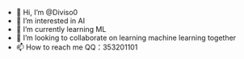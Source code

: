 - 👋 Hi, I’m @Diviso0
- 👀 I’m interested in AI
- 🌱 I’m currently learning ML
- 💞️ I’m looking to collaborate on learning machine learning together
- 📫 How to reach me QQ：353201101

<!---
Diviso0/Diviso0 is a ✨ special ✨ repository because its `README.md` (this file) appears on your GitHub profile.
You can click the Preview link to take a look at your changes.
--->       
